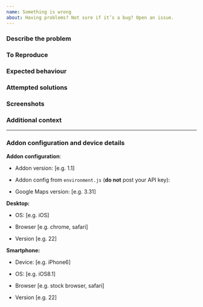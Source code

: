 ```yaml
---
name: Something is wrong
about: Having problems? Not sure if it’s a bug? Open an issue.
---
```


<!---
Please read the documentation before opening an issue.

Most problems can be solved by consulting the [Google Maps API reference](https://developers.google.com/maps/documentation/javascript/reference/3.exp/).

* I’ve read the relevant documentation for this addon on [ember-google-maps.sandydoo.me](https://ember-google-maps.sandydoo.me/docs/getting-started).

* I understand how to set options on the components in this addon. Arguments passed to a component are used to set the options on the map component.

* I’ve searched the relevant section of the [Google Maps API reference](https://developers.google.com/maps/documentation/javascript/reference/3.exp/).

* I’ve [searched the closed issues](https://github.com/sandydoo/ember-google-maps/issues?q=is%3Aissue+is%3Aclosed) for similar problems.

If nothing seems to be working, open an issue.
Please, include as much detail as possible.
Post relevant bits of code, describe what you’re working on and what you’re trying to accomplish.
-->

### Describe the problem
<!--- A clear and concise description of what the problem is. -->

### To Reproduce
<!---
Steps to reproduce the behaviour, or a link to a reproduction repo or twiddle.

1. Go to '...'
2. Click on '....'
3. Scroll down to '....'
4. See error
-->

### Expected behaviour
<!--- A clear and concise description of what you expected to happen. -->

### Attempted solutions
<!--- A concise summary of the steps taken to try and fix the issue. -->

### Screenshots
<!--- If applicable, add screenshots to help explain your problem. -->

### Additional context
<!--- Add any other context about the problem here. -->

--------------------------------------------------------------------------------

### Addon configuration and device details

**Addon configuration**:

 - Addon version: [e.g. 1.1]
 
 - Addon config from `environment.js` (**do not** post your API key): 
 
 - Google Maps version: [e.g. 3.31]
 
**Desktop:**
 - OS: [e.g. iOS]
 
 - Browser [e.g. chrome, safari]
 
 - Version [e.g. 22]

**Smartphone:**
 - Device: [e.g. iPhone6]
 
 - OS: [e.g. iOS8.1]
 
 - Browser [e.g. stock browser, safari]
 
 - Version [e.g. 22]
